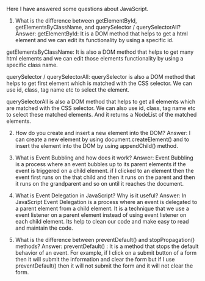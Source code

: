 Here I have answered some questions about JavaScript.

1. What is the difference between getElementById, getElementsByClassName, and querySelector / querySelectorAll?
Answer: 
 getElementById: It is a DOM method that helps to get a html element and we can edit its functionality by using a specific id. 

 getElementsByClassName: It is also a DOM method that helps to get many html elements and we can edit those elements functionality by using a specific class name. 

 querySelector / querySelectorAll: 
 querySelector is also a DOM method that helps to get first element which is matched with the CSS selector. We can use id, class, tag name etc to select the element.

 querySelectorAll is also a DOM method that helps to get all elements which are matched with the CSS selector. We can also use id, class, tag name etc to select these matched elements. And it returns a NodeList of the matched elements.

2.  How do you create and insert a new element into the DOM?
Answer: 
 I can create a new element by using document.createElement() and to insert the element into the DOM by using appendChild() method. 

3. What is Event Bubbling and how does it work?
Answer: 
 Event Bubbling is a process where an event bubbles up to its parent elements if the event is triggered on a child element. if I clicked to an element then the event first runs on the that child and then it runs on the parent and then it runs on the grandparent and so on until it reaches the document.

4. What is Event Delegation in JavaScript? Why is it useful?
Answer: 
 In JavaScript Event Delegation is a process where an event is delegated to a parent element from a child element. It is a technique that we use a event listener on a parent element instead of using event listener on each child element. Its help to clean our code and make easy to read and maintain the code.

5. What is the difference between preventDefault() and stopPropagation() methods?
Answer: 
 preventDefault() : It is a method that stops the default behavior of an event. For example, if I click on a submit button of a form then it will submit the information and clear the form but if I use preventDefault() then it will not submit the form and it will not clear the form.

